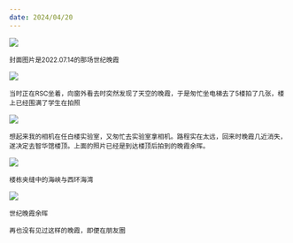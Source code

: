```yaml
---
date: 2024/04/20
---
```

<img src="https://cdn.jsdelivr.net/gh/lifeiny/imageField/plog/shijiwanxia5_0.jpg"/>

<small>封面图片是2022.07.14的那场世纪晚霞</small> 

<img src="https://cdn.jsdelivr.net/gh/lifeiny/imageField/plog/shijiwanxia5_4.jpg"/>

<small>当时正在RSC坐着，向窗外看去时突然发现了天空的晚霞，于是匆忙坐电梯去了5楼拍了几张，楼上已经围满了学生在拍照</small>

<img src="https://cdn.jsdelivr.net/gh/lifeiny/imageField/plog/shijiwanxia5_2.jpg"/>

<small>想起来我的相机在任白楼实验室，又匆忙去实验室拿相机。路程实在太远，回来时晚霞几近消失，遂决定去智华馆楼顶。上面的照片已经是到达楼顶后拍到的晚霞余晖。</small>

<img src="https://cdn.jsdelivr.net/gh/lifeiny/imageField/plog/shijiwanxia5_5.jpg"/>

<small>楼栋夹缝中的海峡与西环海湾</small>

<img src="https://cdn.jsdelivr.net/gh/lifeiny/imageField/plog/shijiwanxia5_6.jpg"/>

<small>世纪晚霞余晖</small>

<small>再也没有见过这样的晚霞，即便在朋友圈</small>
